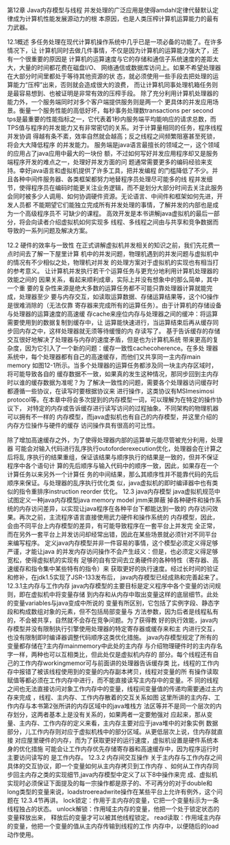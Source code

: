 
第12章 Java内存模型与线程
   并发处理的广泛应用是使得amdahl定律代替默认定律成为计算机性能发展源动力的根
本原因，也是人类压榨计算机运算能力的最有力武器。

12.1概述
    多任务处理在现代计算机操作系统中几乎已是一项必备的功能了。在许多情况下，让
计算机同时去做几件事情，不仅是因为计算机的运算能力强大了，还有一个很重要的原因是
计算机的运算速度与它的存储和通信子系统速度的差距太大，大量的时间都花费在磁盘I/O、
网络通信或数据库访问上。如果不希望处理器在大部分时间里都处于等待其他资源的状
态，就必须使用一些手段去把处理的运算能力“压榨”出来，否则就会造成很大的浪费，
而让计算机同事处理机箱任务则是最容易想到、也被证明是非常有效的压榨手段。
    除了充分利用计算机处理器的能力外，一个服务端同时对多个客户端提供服务则是两一个
更具体的并发应用场景。衡量一个服务性能的高低好坏，每秒事务处理数transactions
per second tps是最重要的性能指标之一，它代表着1秒内服务端平均能响应的请求总数，而
TPS值与程序的并发能力又有非常密切的关系。对于计算量相同的任务，程序线程并发协调
得越有条不紊，效率自然就会越高；反之线程之间频繁阻塞甚至死锁，将会大大降低程序
的并发能力。
   服务端是java语言最擅长的领域之一，这个领域的应用占了java应用中最大的一块份
额，不过如何写好并发应用程序却又是服务端程序开发的难点之一，处理好并发方面的问
题通常需要更多的编码经验来支持。幸好java语言和虚拟机提供了许多工具，把并发编程
的门槛降低了不少。并且各种中间件服务器、各类框架都努力地替程序员处理尽可能多的线
程并发细节，使得程序员在编码时能更关注业务逻辑，而不是划分大部分时间去关注此服务
会同时被多少人调用、如何协调硬件资源。无论语言、中间件和框架如何先进，开发人员都
不能期望它们能独立完成所有并发处理的事情，了解并发的内部也是成为一个高级程序员不
可缺少的课程。
   高效开发是本书讲解java虚拟机的最后一部分，将会向读者介绍虚拟机如何实现多
线程、多线程之间由与共享和竞争数据而导致的一系列问题及解决方案。

12.2 硬件的效率与一致性
   在正式讲解虚拟机并发相关的知识之前，我们先花费一点时间去了解一下屋里计算
机中的并发问题，物理机遇到的并发问题与虚拟机中的情况有不少相似之处，物理机对并发
的处理方案对于虚拟机的实现也有相当打的参考意义。
   让计算机并发执行若干个运算任务与更充分地利用计算机处理器的效能之间的
因果关系，看起来顺利成章，实际上并没有想象中的那么简单，其中一个重
要的复杂性来源是绝大多数的运算任务都不可能只靠处理器计算就能完成，处理器至少
要与内存交互，如读取运算数据、存储运算结果等，这个IO操作是很难消除的（无法仅靠
寄存器来完成所有的运算任务）。由于计算机的存储设备与处理器的运算速度的高速缓
存cache来座位内存与处理器之间的缓冲：将运算需要使用到的数据复制到缓存中，让
运算能快速进行，当运算结束后再从缓存同步回内存之中，这样处理器就无须等待缓慢的内
存读写了。
    基于告诉缓存的存储交互很好地解决了处理器与内存的速度矛盾，但是也为计算机系统
带来更高的复杂度，因为它引入了一个新的问题：缓存一致性cachecoherence。在多处
理器系统中，每个处理器都有自己的高速缓存，而他们又共享同一主内存main memory
如图12-1所示。当多个处理器的运算任务都涉及同一块主内存区域时，将可能导致各自的
缓存数据不一致，如果真的发生这种情况，那同步回到主内存时以谁的缓存数据为准呢？为
了解决一致性的问题，需要各个处理器访问缓存时都遵循一些协议，在读写时要根据协议来
进行操作，这类协议有MSImesimosi
protocol等。在本章中将会多次提到的内存模型一词，可以理解为在特定的操作协议下，
对特定的内存或告诉缓存进行读写访问的过程抽象。不同架构的物理机器可以拥有不一样的
内存模型，而java虚拟机也有自己的内存模型，并这里介绍的内存方位操作与硬件的缓存
访问操作具有很高的可比性。


   除了增加高速缓存之外，为了使得处理器内部的运算单元能尽管被充分利用，处理器
可能会对输入代码进行乱序执行outoforderexecution优化，处理器会在计算之后将乱
序执行的结果重组，保证该结果与顺序执行的结果是一致的，但并不保证程序中各个语句计
算的先后顺序与输入代码中的顺序一致，因此，如果存在一个计算任务以来另外一个计算任
务的中间结果，那么其顺序性并不能靠代码的先后顺序来保证。与处理器的乱序执行优化类
似，java虚拟机的即时编译器中也有类似的指令重排序instruction reorder 优化。
12.3 java内存模型
   java虚拟机规范中试图定义一种java内存模型java memory model jmm来屏蔽
掉各种硬件和操作系统的内存访问差异，以实现让java程序在各种平台下都能达到一致的
内存访问效果。再次之前，主流程序语言直接使用武力硬件和操作系统的
内存模型，因此，会由不同平台上内存模型的差异，有可能导致程序在一套平台上并发完
全正常，而在另外一套平台上并发访问却经常出错，因此在某些场景就必须针对不同平台
来编写程序。
   定义java内存模型并非一件容易的事情，这个模型必须定义得足够严谨，才能让java
的并发内存访问操作不会产生歧义：但是，也必须定义得足够宽松，使得虚拟机的实现有
足够的自有空间去立勇硬件的各种特性（寄存器、高速缓存和指令集中某些特有的指令）来
获取更好的执行速度。经过长时间的验证和修补，在jdk1.5实现了JSR-133发布后，
java内存模型已经成熟和完善起来了。
12.3.1主内存与工作内存
   java内存模型的主要目标是定义程序中各个变量的访问规则，即在虚拟机中将变量存储
到内存和从内存中取出变量这样的底层细节。此处的变量variables与java变成中所说的
变量有所区别，它包括了实例字段、静态字段和构成数组对象的元素，但不包括局部变量与
方法参数，因为后者是线程私有的，不会被共享，自然就不会存在竞争问题。为了获得教
好的执行效能，java内存模型并没有限制执行引擎使用处理器的特定寄存器或缓存来和主
内进行交互，也没有限制即时编译器调整代码顺序这类优化措施。
   java内存模型规定了所有的变量都存储在?主内存mainmemory中此处的主内存
与介绍物理硬件时的主内存名字一样，两种也可以互相类比，但此处仅是虚拟机内存的
部分。每个线程还有自己的工作内存workingmemor可与前面讲的处理器告诉缓存类
比，线程的工作内存中报错了被该线程使用到的变量的内存副本拷贝，线程对变量的所
有操作读取赋值等都必须在工作内存中进行，而不能直接读写主内存中的变量。不
同的线程之间也无法直接访问对象工作内存中的变量，线程间变量值的传递均需要通过主内存来完成
，线程、主内存、工作内存散着的交互关系如图
    这里所讲的主内存、工作内存与本书第2张所讲的内存区域中的java堆栈方
法区等并不是同一个层次的内存划分，这两者基本上是没有关系的，如果两者一定要勉强对
应起来，那从变量、主内存、工作内存的定义来看，主内存主要对应于java堆中的对象实例
数据部分，儿工作内存则对应于虚拟机栈中的部分区域。从更低层次上说，住内存就直接
对应屋里硬件的内存，而为了获取更好的运行速度，虚拟机设置是硬件系统本身的优化措施
可能会让工作内存优先存储寄存器和高速缓存中，因为程序运行时主要访问读写的
是工作内存。
12.3.2 内存间交互操作
    关于主内存与工作内存之间具体的交互协议，即一个变量如何从主内存拷贝到工作内存
、如何从工作内存同步回主内存之类的实现细节,java内存模型中定义了以下8中操作来完
成、虚拟机实现时必须保证下面提及的每一宗操作都是原子的、不可再分的对于double和
long类型的变量来说，loadstroereadwrite操作在某些平台上允许有例外，这个问题在
12.3.4节再讲。
   lock锁定：作用于主内存的变量，它把一个变量标示为一条线程独占的状态。
   unlock解锁：作用域主内存的变量，他把一个处于锁定状态的变量释放出来，
   释放后的变量才可以被其他线程锁定。
   read读取：作用域主内存的变量，他把一个变量的值从主内存传输到线程的工作
   内存中，以便随后的load动作使用。






















